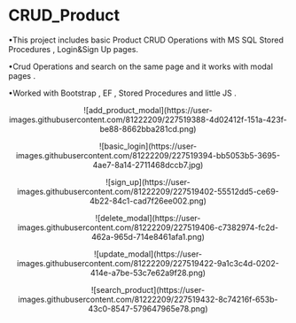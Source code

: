 # CRUD_Product
•This project includes basic Product CRUD Operations with MS SQL Stored Procedures , Login&Sign Up pages. 

•Crud Operations  and search on the same page and it works with modal pages . 

•Worked with Bootstrap , EF , Stored Procedures and little JS . 

<p align="center">
  ![add_product_modal](https://user-images.githubusercontent.com/81222209/227519388-4d02412f-151a-423f-be88-8662bba281cd.png)
</p>
<p align="center">
  ![basic_login](https://user-images.githubusercontent.com/81222209/227519394-bb5053b5-3695-4ae7-8a14-2711468dccb7.jpg)

<p align="center">
  ![sign_up](https://user-images.githubusercontent.com/81222209/227519402-55512dd5-ce69-4b22-84c1-cad7f26ee002.png)
</p>
<p align="center">
  ![delete_modal](https://user-images.githubusercontent.com/81222209/227519406-c7382974-fc2d-462a-965d-714e8461afa1.png)
</p>
<p align="center">
  ![update_modal](https://user-images.githubusercontent.com/81222209/227519422-9a1c3c4d-0202-414e-a7be-53c7e62a9f28.png)
</p>
<p align="center">
  ![search_product](https://user-images.githubusercontent.com/81222209/227519432-8c74216f-653b-43c0-8547-579647965e78.png)
</p>
